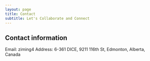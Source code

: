 ```yaml
---
layout: page
title: Contact
subtitle: Let's Collaborate and Connect
---
```


## Contact information
Email: ziming4
Address: 6-361 DICE, 9211 116th St, Edmonton, Alberta, Canada

